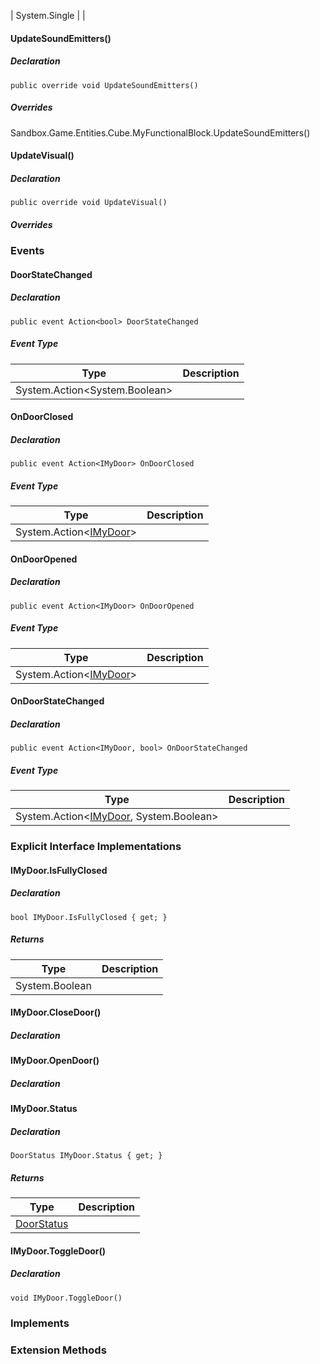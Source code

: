 | System.Single |     |

#### UpdateSoundEmitters()

##### Declaration

```
public override void UpdateSoundEmitters()
```

##### Overrides

Sandbox.Game.Entities.Cube.MyFunctionalBlock.UpdateSoundEmitters()

#### UpdateVisual()

##### Declaration

```
public override void UpdateVisual()
```

##### Overrides

### Events

#### DoorStateChanged

##### Declaration

```
public event Action<bool> DoorStateChanged
```

##### Event Type

| Type | Description |
| --- | --- |
| System.Action<System.Boolean\> |     |

#### OnDoorClosed

##### Declaration

```
public event Action<IMyDoor> OnDoorClosed
```

##### Event Type

| Type | Description |
| --- | --- |
| System.Action<[IMyDoor](https://keensoftwarehouse.github.io/SpaceEngineersModAPI/api/Sandbox.ModAPI.IMyDoor.html)\> |     |

#### OnDoorOpened

##### Declaration

```
public event Action<IMyDoor> OnDoorOpened
```

##### Event Type

| Type | Description |
| --- | --- |
| System.Action<[IMyDoor](https://keensoftwarehouse.github.io/SpaceEngineersModAPI/api/Sandbox.ModAPI.IMyDoor.html)\> |     |

#### OnDoorStateChanged

##### Declaration

```
public event Action<IMyDoor, bool> OnDoorStateChanged
```

##### Event Type

| Type | Description |
| --- | --- |
| System.Action<[IMyDoor](https://keensoftwarehouse.github.io/SpaceEngineersModAPI/api/Sandbox.ModAPI.IMyDoor.html), System.Boolean\> |     |

### Explicit Interface Implementations

#### IMyDoor.IsFullyClosed

##### Declaration

```
bool IMyDoor.IsFullyClosed { get; }
```

##### Returns

| Type | Description |
| --- | --- |
| System.Boolean |     |

#### IMyDoor.CloseDoor()

##### Declaration

#### IMyDoor.OpenDoor()

##### Declaration

#### IMyDoor.Status

##### Declaration

```
DoorStatus IMyDoor.Status { get; }
```

##### Returns

| Type | Description |
| --- | --- |
| [DoorStatus](https://keensoftwarehouse.github.io/SpaceEngineersModAPI/api/Sandbox.ModAPI.Ingame.DoorStatus.html) |     |

#### IMyDoor.ToggleDoor()

##### Declaration

```
void IMyDoor.ToggleDoor()
```

### Implements

### Extension Methods